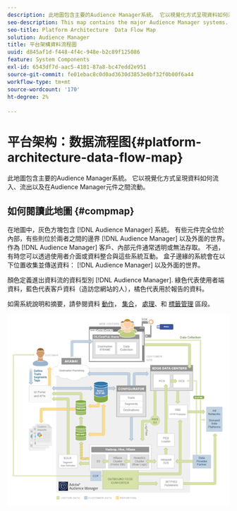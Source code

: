 ```yaml
---
description: 此地圖包含主要的Audience Manager系統。 它以視覺化方式呈現資料如何流入、流出以及在Audience Manager元件之間流動。
seo-description: This map contains the major Audience Manager systems. It visually represents how data flows into, out of, and among Audience Manager components.
seo-title: Platform Architecture  Data Flow Map
solution: Audience Manager
title: 平台架構資料流程圖
uuid: d845af1d-f448-4f4c-948e-b2c89f125086
feature: System Components
exl-id: 6543df7d-aac5-4181-87a8-bc47edd2e951
source-git-commit: fe01ebac8c0d0ad3630d3853e0bf32f0b00f6a44
workflow-type: tm+mt
source-wordcount: '170'
ht-degree: 2%

---
```


# 平台架构：数据流程图{#platform-architecture-data-flow-map}

此地圖包含主要的Audience Manager系統。 它以視覺化方式呈現資料如何流入、流出以及在Audience Manager元件之間流動。

## 如何閱讀此地圖 {#compmap}

<!-- 

c_compmap.xml

 -->

在地圖中，灰色方塊包含 [!DNL Audience Manager] 系統。 有些元件完全位於內部，有些則位於兩者之間的邊界 [!DNL Audience Manager] 以及外面的世界。 作為 [!DNL Audience Manager] 客戶、內部元件通常透明或無法存取。 不過，有時您可以透過使用者介面或資料整合與這些系統互動。 盒子邊緣的系統會在以下位置收集並傳送資料： [!DNL Audience Manager] 以及外面的世界。

顏色定義進出資料流的資料型別 [!DNL Audience Manager]. 綠色代表使用者端資料，藍色代表客戶資料（造訪您網站的人），橘色代表用於報告的資料。

如需系統說明和摘要，請參閱資料 [動作](../../reference/system-components/components-data-action.md)， [集合](../../reference/system-components/components-data-collection.md)， [處理](../../reference/system-components/components-data-processing.md)、和 [標籤管理](../../reference/system-components/components-tag-management.md) 區段。

![](assets/flowmap.png)
